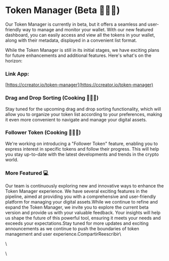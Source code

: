 # Token Manager (Beta ​👩🏻‍🍳​​​​)

Our Token Manager is currently in beta, but it offers a seamless and user-friendly way to manage and monitor your wallet. With our new featured dashboard, you can easily access and view all the tokens in your wallet, along with their metadata, displayed in a convenient list format.

While the Token Manager is still in its initial stages, we have exciting plans for future enhancements and additional features. Here's what's on the horizon:

### Link App:

[https://ccreator.io/token-manager](https://ccreator.io/token-manager)

### Drag and Drop Sorting (Cooking ​​👩🏻‍🍳​)

Stay tuned for the upcoming drag and dr​op sorting functionality, which will allow you to organize your token list according to your preferences, making it even more convenient to navigate and manage your digital assets.

### Follower Token (Cooking 👩🏻‍🍳​)

We're working on introducing a "Follower Token" feature, enabling you to express interest in specific tokens and follow their progress. This will help you stay up-to-date with the latest developments and trends in the crypto world.

### More Featured ​​💻​

Our team is continuously exploring new and innovative ways to enhance the Token Manager experience. We have several exciting features in the pipeline, aimed at providing you with a comprehensive and user-friendly platform for managing your digital assets.While we continue to refine and expand the Token Manager, we invite you to explore the current beta version and provide us with your valuable feedback. Your insights will help us shape the future of this powerful tool, ensuring it meets your needs and exceeds your expectations.Stay tuned for more updates and exciting announcements as we continue to push the boundaries of token management and user experience.CompartirReescribir\


\


\
